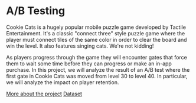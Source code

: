 # A/B Testing

Cookie Cats is a hugely popular mobile puzzle game developed by Tactile Entertainment. It's a classic "connect three" style puzzle game where the player must connect tiles of the same color in order to clear the board and win the level. It also features singing cats. We're not kidding!

As players progress through the game they will encounter gates that force them to wait some time before they can progress or make an in-app purchase. In this project, we will analyze the result of an A/B test where the first gate in Cookie Cats was moved from level 30 to level 40. In particular, we will analyze the impact on player retention.

<a href="https://app.datacamp.com/learn/projects/184">More about the project</a>
<a href="https://www.kaggle.com/code/yufengsui/datacamp-project-mobile-games-a-b-testing/data">Dataset</a>
